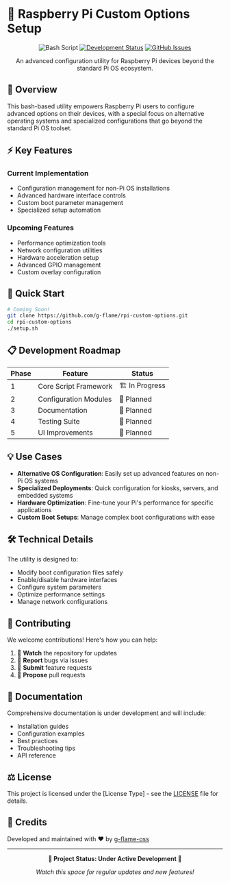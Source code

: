 # 🍓 Raspberry Pi Custom Options Setup

<div align="center">

![Bash Script](https://img.shields.io/badge/bash_script-%23121011.svg?style=for-the-badge&logo=gnu-bash&logoColor=white)
[![Development Status](https://img.shields.io/badge/status-in_development-yellow.svg?style=for-the-badge)](https://github.com/g-flame)
[![GitHub Issues](https://img.shields.io/github/issues/g-flame/rpi-custom-options?style=for-the-badge)](https://github.com/g-flame/rpi-custom-options/issues)

An advanced configuration utility for Raspberry Pi devices beyond the standard Pi OS ecosystem.

</div>

## 🎯 Overview

This bash-based utility empowers Raspberry Pi users to configure advanced options on their devices, with a special focus on alternative operating systems and specialized configurations that go beyond the standard Pi OS toolset.

## ⚡ Key Features

### Current Implementation
- Configuration management for non-Pi OS installations
- Advanced hardware interface controls
- Custom boot parameter management
- Specialized setup automation

### Upcoming Features
- Performance optimization tools
- Network configuration utilities
- Hardware acceleration setup
- Advanced GPIO management
- Custom overlay configuration

## 🚀 Quick Start

```bash
# Coming Soon!
git clone https://github.com/g-flame/rpi-custom-options.git
cd rpi-custom-options
./setup.sh
```

## 📋 Development Roadmap

| Phase | Feature | Status |
|-------|---------|--------|
| 1 | Core Script Framework | 🏗️ In Progress |
| 2 | Configuration Modules | 📅 Planned |
| 3 | Documentation | 📅 Planned |
| 4 | Testing Suite | 📅 Planned |
| 5 | UI Improvements | 📅 Planned |

## 💡 Use Cases

- **Alternative OS Configuration**: Easily set up advanced features on non-Pi OS systems
- **Specialized Deployments**: Quick configuration for kiosks, servers, and embedded systems
- **Hardware Optimization**: Fine-tune your Pi's performance for specific applications
- **Custom Boot Setups**: Manage complex boot configurations with ease

## 🛠️ Technical Details

The utility is designed to:
- Modify boot configuration files safely
- Enable/disable hardware interfaces
- Configure system parameters
- Optimize performance settings
- Manage network configurations

## 👥 Contributing

We welcome contributions! Here's how you can help:

1. 👀 **Watch** the repository for updates
2. 🐛 **Report** bugs via issues
3. 💭 **Submit** feature requests
4. 🔧 **Propose** pull requests

## 📝 Documentation

Comprehensive documentation is under development and will include:
- Installation guides
- Configuration examples
- Best practices
- Troubleshooting tips
- API reference

## ⚖️ License

This project is licensed under the [License Type] - see the [LICENSE](LICENSE) file for details.

## 👤 Credits

Developed and maintained with ❤️ by [g-flame-oss](https://github.com/g-flame)

---

<div align="center">

**🚧 Project Status: Under Active Development 🚧**

*Watch this space for regular updates and new features!*

</div>
